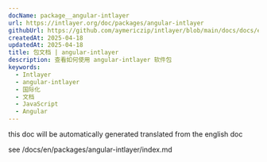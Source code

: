 ```yaml
---
docName: package__angular-intlayer
url: https://intlayer.org/doc/packages/angular-intlayer
githubUrl: https://github.com/aymericzip/intlayer/blob/main/docs/docs/en/packages/angular-intlayer/index.md
createdAt: 2025-04-18
updatedAt: 2025-04-18
title: 包文档 | angular-intlayer
description: 查看如何使用 angular-intlayer 软件包
keywords:
  - Intlayer
  - angular-intlayer
  - 国际化
  - 文档
  - JavaScript
  - Angular
---
```


this doc will be automatically generated translated from the english doc

see /docs/en/packages/angular-intlayer/index.md
